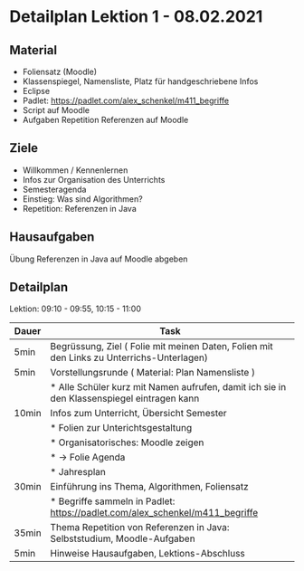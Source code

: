 Detailplan Lektion 1 - 08.02.2021
=================================

Material
--------
* Foliensatz (Moodle)
* Klassenspiegel, Namensliste, Platz für handgeschriebene Infos
* Eclipse
* Padlet: https://padlet.com/alex_schenkel/m411_begriffe
* Script auf Moodle
* Aufgaben Repetition Referenzen auf Moodle

Ziele
-----

* Willkommen / Kennenlernen
* Infos zur Organisation des Unterrichts
* Semesteragenda
* Einstieg: Was sind Algorithmen?
* Repetition: Referenzen in Java

Hausaufgaben
--------------

Übung Referenzen in Java auf Moodle abgeben

Detailplan
----------

Lektion: 09:10 - 09:55, 10:15 - 11:00

Dauer      | Task
-----------|-----------------------------------------------------------
5min       | Begrüssung, Ziel ( Folie mit meinen Daten, Folien mit den Links zu Unterrichs-Unterlagen)
5min       | Vorstellungsrunde ( Material: Plan Namensliste )
           | * Alle Schüler kurz mit Namen aufrufen, damit ich sie in den Klassenspiegel eintragen kann
10min      | Infos zum Unterricht, Übersicht Semester
           | * Folien zur Unterichtsgestaltung
           | * Organisatorisches: Moodle zeigen
           | * → Folie Agenda
           | * Jahresplan
30min      | Einführung ins Thema, Algorithmen, Foliensatz
           | * Begriffe sammeln in Padlet: https://padlet.com/alex_schenkel/m411_begriffe
35min      | Thema Repetition von Referenzen in Java: Selbststudium, Moodle-Aufgaben
5min       | Hinweise Hausaufgaben, Lektions-Abschluss
